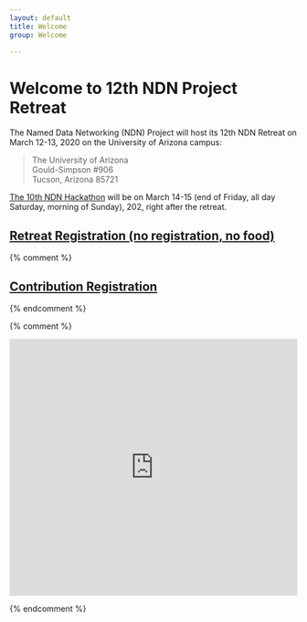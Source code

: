 ```yaml
---
layout: default
title: Welcome
group: Welcome

---
```


# Welcome to 12th NDN Project Retreat

The Named Data Networking (NDN) Project will host its 12th NDN Retreat on March 12-13, 2020 on the University of Arizona campus:

> The University of Arizona  
> Gould-Simpson #906  
> Tucson, Arizona 85721

[The 10th NDN Hackathon](http://10th-ndn-hackathon.named-data.net/) will be on March 14-15 (end of Friday, all day Saturday, morning of Sunday), 202, right after the retreat.

## [Retreat Registration (no registration, no food)](https://www.eventbrite.com/e/12th-ndn-retreat-tickets-92276327981)

{% comment %}
## [Contribution Registration](https://goo.gl/forms/1Hv6CZd1sLgE7QWD3)
{% endcomment %}

{% comment %}

<iframe src="https://www.google.com/maps/embed?pb=!1m14!1m8!1m3!1d1796.6777910584647!2d-80.3743122!3d25.7588161!3m2!1i1024!2i768!4f13.1!3m3!1m2!1s0x88d9bf2e35f85a87%3A0x921d9a204fdb38fa!2sSchool+of+Computing+and+Information+Sciences+(SCIS)!5e0!3m2!1sen!2sus!4v1526079399358" width="100%" height="450" frameborder="0" style="border:0" allowfullscreen></iframe>

{% endcomment %}
